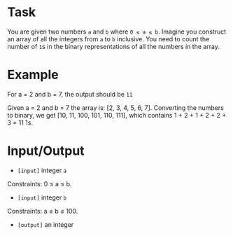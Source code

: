 # Task
 You are given two numbers `a` and `b` where `0 ≤ a ≤ b`. Imagine you construct an array of all the integers from `a` to `b` inclusive. You need to count the number of `1`s in the binary representations of all the numbers in the array.

# Example

 For a = 2 and b = 7, the output should be `11`

 Given a = 2 and b = 7 the array is: [2, 3, 4, 5, 6, 7]. Converting the numbers to binary, we get [10, 11, 100, 101, 110, 111], which contains 1 + 2 + 1 + 2 + 2 + 3 = 11 1s.

# Input/Output

 - `[input]` integer `a`

 Constraints: 0 ≤ a ≤ b.

 - `[input]` integer `b`

 Constraints: a ≤ b ≤ 100.

 - `[output]` an integer